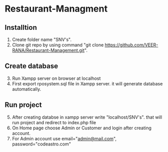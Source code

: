 
# Restaurant-Managment




## Installtion
1. Create folder name "SNV's".
2. Clone git repo by using command "git clone https://github.com/VEER-RANA/Restaurant-Management.git".
## Create database
3. Run Xampp server on browser at localhost
4. First export rposystem.sql file in Xampp server.
it will generate database automatically.

## Run project
5. After creating databse in xampp server write "localhost/SNV's". that will run project and redirect to index.php file
6. On Home page choose Admin or Customer and login after creating account.
7. For Admin account use email="admin@mail.com", password="codeastro.com"
